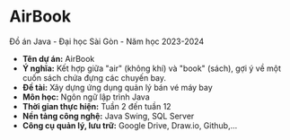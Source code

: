 # AirBook
Đồ án Java - Đại học Sài Gòn - Năm học 2023-2024

* **Tên dự án:** AirBook
* **Ý nghĩa:** Kết hợp giữa "air" (không khí) và "book" (sách), gợi ý về một cuốn sách chứa đựng các chuyến bay.
* **Đề tài:** Xây dựng ứng dụng quản lý bán vé máy bay
* **Môn học:** Ngôn ngữ lập trình Java
* **Thời gian thực hiện:** Tuần 2 đến tuần 12
* **Nền tảng công nghệ:** Java Swing, SQL Server
* **Công cụ quản lý, lưu trữ:** Google Drive, Draw.io, Github,...